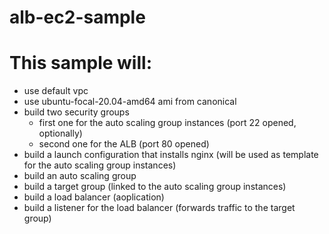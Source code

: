 # alb-ec2-sample

# This sample will:

 - use default vpc
 - use ubuntu-focal-20.04-amd64 ami from canonical
 - build two security groups 
   * first one for the auto scaling group instances (port 22 opened, optionally)
   * second one for the ALB (port 80 opened)
 - build a launch configuration that installs nginx (will be used as template for the auto scaling group instances)
 - build an auto scaling group
 - build a target group (linked to the auto scaling group instances)
 - build a load balancer (aoplication)
 - build a listener for the load balancer (forwards traffic to the target group)
